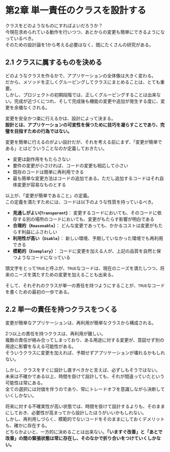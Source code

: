 # 第2章 単一責任のクラスを設計する

クラスをどのようなものにすればよいだろうか？  
今現在求められている動作を行いつつ、あとからの変更も簡単にできるようになっているべき。  
そのための設計論を1から考える必要はなく、既にたくさんの研究がある。

## 2.1 クラスに属するものを決める

どのようなクラスを作るかで、アプリケーションの全体像は大きく変わる。  
だから、メソッドを正しくグルーピングしてクラスにまとめることは、とても重要。  
しかし、プロジェクトの初期段階では、正しくグルーピングすることは出来ない。完成が近づくにつれ、そして完成後も機能の変更や追加が発生する度に、変更を余儀なくされる。

変更を安全かつ楽に行えるかは、設計によって決まる。  
**設計とは、アプリケーションの可変性を保つために技巧を凝らすことであり、完璧を目指すための行為ではない。**

変更を簡単に行えるのがよい設計だが、それを考える前にまず、「変更が簡単である」とはどういうことなのか定義しておきたい。

- 変更は副作用をもたらさない
- 要件の変更が小さければ、コードの変更も相応して小さい
- 既存のコードは簡単に再利用できる
- 最も簡単な変更方法はコードの追加である。ただし追加するコードはそれ自体変更が容易なものとする

以上が、「変更が簡単であること」の定義。  
この定義を満たすためには、コードは以下のような性質を持っているべき。

- **見通しがよい(`Transparent`)**： 変更するコードにおいても、そのコードに依存する別の場所のコードにおいても、変更がもたらす影響が明白である
- **合理的（`Reasonable`）**： どんな変更であっても、かかるコストは変更がもたらす利益にふさわしい
- **利用性が高い（`Usable`）**： 新しい環境、予期していなかった環境でも再利用できる
- **模範的（`Exemplary`）**： コードに変更を加える人が、上記の品質を自然と保つようなコードになっている

頭文字をとって`TRUE`と呼ぶが、`TRUE`なコードは、現在のニーズを満たしつつ、将来のニーズを満たすための変更を加えることも出来る。

そして、それぞれのクラスが単一の責任を持つようにすることが、`TRUE`なコードを書くための最初の一歩である。

## 2.2 単一の責任を持つクラスをつくる

変更が簡単なアプリケーションは、再利用が簡単なクラスから構成される。

2つ以上の責任を持つクラスは、再利用が難しい。  
複数の責任が絡み合ってしまっており、ある用途に対する変更が、意図せず別の用途に影響を与える可能性がある。  
そういうクラスに変更を加えれば、予期せずアプリケーションが壊れるかもしれない。

しかし、クラスをすぐに設計し直すべきかと言えば、必ずしもそうではない。  
未来は不確かである以上、時間を掛けて設計しても、それが間違っていたという可能性は常にある。  
全ての選択には対価を伴うのであり、常にトレードオフを意識しながら決断していくしかない。

将来に対する不確実性が高い状態では、時間を掛けて設計するよりも、そのままにしておき、必要性が高まってから設計したほうがいいかもしれない。  
しかし、再利用しづらく、模範的でないコードをそのままにしておくデメリットも、確かに存在する。  
どちらかよいと、一方的に決めることは出来ない。**「いますぐ改善」と「あとで改善」の間の緊張状態は常に存在し、そのなかで折り合いをつけていくしかない。**
